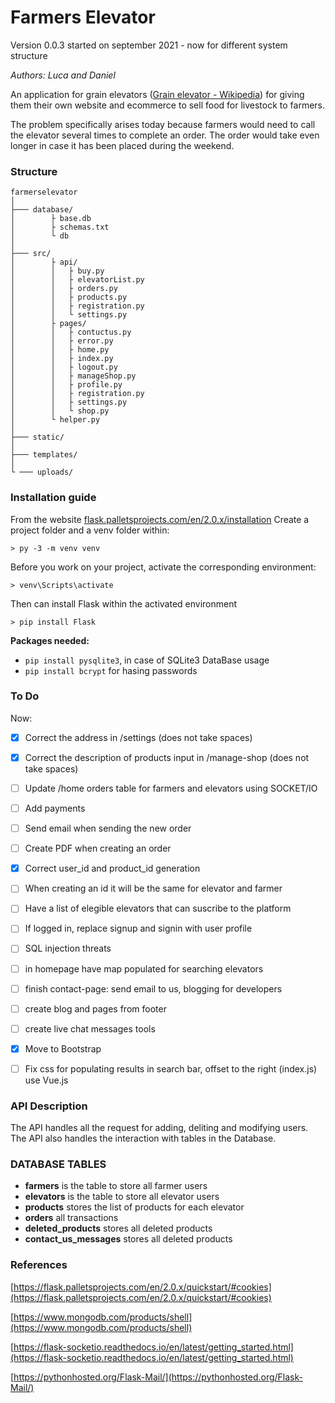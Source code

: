 # Farmers Elevator

Version 0.0.3
started on september 2021 - now for different system structure

*Authors: Luca and Daniel*

An application for grain elevators ([Grain elevator - Wikipedia](https://en.wikipedia.org/wiki/Grain_elevator)) for giving them their own website and ecommerce to sell food for livestock to farmers.

The problem specifically arises today because farmers would need to call the elevator several times to complete an order. The order would take even longer in case it has been placed during the weekend.

### Structure

```
farmerselevator
│
├─── database/
│        ├ base.db
│        ├ schemas.txt
│        └ db
│
├─── src/
│        ├ api/
│        │   ├ buy.py
│        │   ├ elevatorList.py
│        │   ├ orders.py
│        │   ├ products.py
│        │   ├ registration.py
│        │   └ settings.py
│        ├ pages/
│        │   ├ contuctus.py
│        │   ├ error.py
│        │   ├ home.py
│        │   ├ index.py
│        │   ├ logout.py
│        │   ├ manageShop.py
│        │   ├ profile.py
│        │   ├ registration.py
│        │   ├ settings.py
│        │   └ shop.py
│        └ helper.py
│
├─── static/
│
├─── templates/
│
└ ─── uploads/
```

### Installation guide

From the website [flask.palletsprojects.com/en/2.0.x/installation](https://flask.palletsprojects.com/en/2.0.x/installation/)
Create a project folder and a venv folder within:

```
> py -3 -m venv venv
```

Before you work on your project, activate the corresponding environment:

```
> venv\Scripts\activate
```

Then can install Flask within the activated environment

```
> pip install Flask
```

**Packages needed:**

- `pip install pysqlite3`, in case of SQLite3 DataBase usage
- `pip install bcrypt` for hasing passwords

### To Do

Now:

- [x] Correct the address in /settings (does not take spaces)

- [x] Correct the description of products input in /manage-shop (does not take spaces)

- [ ] Update /home orders table for farmers and elevators using SOCKET/IO

- [ ] Add payments

- [ ] Send email when sending the new order

- [ ] Create PDF when creating an order

- [x] Correct user_id and product_id generation

- [ ] When creating an id it will be the same for elevator and farmer

- [ ] Have a list of elegible elevators that can suscribe to the platform

- [ ] If logged in, replace signup and signin with user profile

- [ ] SQL injection threats

- [ ] in homepage have map populated for searching elevators

- [ ] finish contact-page: send email to us, blogging for developers

- [ ] create blog and pages from footer

- [ ] create live chat messages tools

- [x] Move to Bootstrap

- [ ] Fix css for populating results in search bar, offset to the right (index.js) use Vue.js


### API Description

The API handles all the request for adding, deliting and modifying users. The API also handles the interaction with tables in the Database.

### DATABASE TABLES

- **farmers** is the table to store all farmer users
- **elevators** is the table to store all elevator users
- **products** stores the list of products for each elevator
- **orders** all transactions
- **deleted_products** stores all deleted products
- **contact_us_messages** stores all deleted products

### References

[https://flask.palletsprojects.com/en/2.0.x/quickstart/#cookies](https://flask.palletsprojects.com/en/2.0.x/quickstart/#cookies)

[https://www.mongodb.com/products/shell](https://www.mongodb.com/products/shell)

[https://flask-socketio.readthedocs.io/en/latest/getting_started.html](https://flask-socketio.readthedocs.io/en/latest/getting_started.html)

[https://pythonhosted.org/Flask-Mail/](https://pythonhosted.org/Flask-Mail/)
